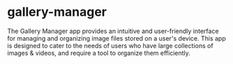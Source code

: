 # gallery-manager
The Gallery Manager app provides an intuitive and user-friendly interface for managing and organizing image files stored on a user's device. This app is designed to cater to the needs of users who have large collections of images &amp; videos, and require a tool to organize them efficiently.
